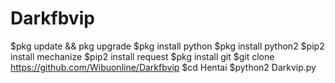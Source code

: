 # Darkfbvip
$pkg update && pkg upgrade
$pkg install python
$pkg install python2
$pip2 install mechanize
$pip2 install request
$pkg install git
$git clone https://github.com/Wibuonline/Darkfbvip
$cd Hentai
$python2 Darkvip.py
